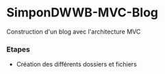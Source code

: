 # SimponDWWB-MVC-Blog

Construction d'un blog avec l'architecture MVC

### Etapes

- Création des différents dossiers et fichiers
